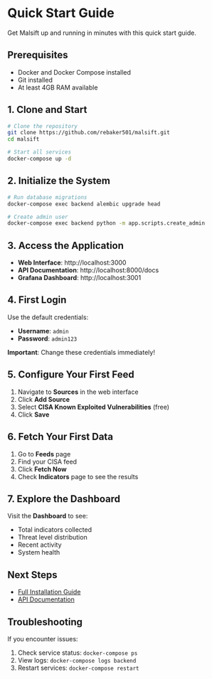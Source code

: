 # Quick Start Guide

Get Malsift up and running in minutes with this quick start guide.

## Prerequisites

- Docker and Docker Compose installed
- Git installed
- At least 4GB RAM available

## 1. Clone and Start

```bash
# Clone the repository
git clone https://github.com/rebaker501/malsift.git
cd malsift

# Start all services
docker-compose up -d
```

## 2. Initialize the System

```bash
# Run database migrations
docker-compose exec backend alembic upgrade head

# Create admin user
docker-compose exec backend python -m app.scripts.create_admin
```

## 3. Access the Application

- **Web Interface**: http://localhost:3000
- **API Documentation**: http://localhost:8000/docs
- **Grafana Dashboard**: http://localhost:3001

## 4. First Login

Use the default credentials:
- **Username**: `admin`
- **Password**: `admin123`

**Important**: Change these credentials immediately!

## 5. Configure Your First Feed

1. Navigate to **Sources** in the web interface
2. Click **Add Source**
3. Select **CISA Known Exploited Vulnerabilities** (free)
4. Click **Save**

## 6. Fetch Your First Data

1. Go to **Feeds** page
2. Find your CISA feed
3. Click **Fetch Now**
4. Check **Indicators** page to see the results

## 7. Explore the Dashboard

Visit the **Dashboard** to see:
- Total indicators collected
- Threat level distribution
- Recent activity
- System health

## Next Steps

- [Full Installation Guide](installation.md)
- [API Documentation](api/overview.md)

## Troubleshooting

If you encounter issues:

1. Check service status: `docker-compose ps`
2. View logs: `docker-compose logs backend`
3. Restart services: `docker-compose restart`
